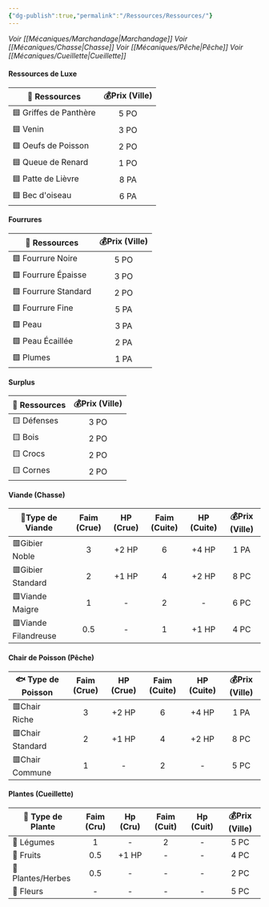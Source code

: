 ```yaml
---
{"dg-publish":true,"permalink":"/Ressources/Ressources/"}
---
```




*Voir [[Mécaniques/Marchandage\|Marchandage]]*
*Voir [[Mécaniques/Chasse\|Chasse]]*
*Voir [[Mécaniques/Pêche\|Pêche]]*
*Voir [[Mécaniques/Cueillette\|Cueillette]]*
#### Ressources de Luxe

| 💎 Ressources          | 💰Prix (Ville) |
| ---------------------- | :------------: |
| 🟦 Griffes de Panthère |      5 PO      |
| 🟦 Venin               |      3 PO      |
| 🟦 Oeufs de Poisson    |      2 PO      |
| 🟦 Queue de Renard     |      1 PO      |
| 🟦 Patte de Lièvre     |     8  PA      |
| 🟦 Bec d'oiseau        |      6 PA      |

#### Fourrures
| 🐺 Ressources        | 💰Prix (Ville) |
| -------------------- | :------------: |
| 🟩 Fourrure Noire    |      5 PO      |
| 🟩 Fourrure Épaisse  |      3 PO      |
| 🟩 Fourrure Standard |      2 PO      |
| 🟩 Fourrure Fine     |      5 PA      |
| 🟩 Peau              |      3 PA      |
| 🟩 Peau Écaillée     |      2 PA      |
| 🟩 Plumes            |      1 PA      |

#### Surplus

| 🦴 Ressources | 💰Prix (Ville) |
| ------------- | :------------: |
| 🟨 Défenses   |      3 PO      |
| 🟨 Bois       |      2 PO      |
| 🟨 Crocs      |      2 PO      |
| 🟨 Cornes     |      2 PO      |

#### Viande (Chasse)

| 🍖Type de Viande     | Faim (Crue) | HP (Crue) | Faim (Cuite) | HP (Cuite) | 💰Prix (Ville) |
| -------------------- | :---------: | :-------: | :----------: | :--------: | :------------: |
| 🟥Gibier Noble       |      3      |   +2 HP   |      6       |   +4 HP    |      1 PA      |
| 🟥Gibier Standard    |      2      |   +1 HP   |      4       |   +2 HP    |      8 PC      |
| 🟥Viande Maigre      |      1      |     -     |      2       |     -      |      6 PC      |
| 🟥Viande Filandreuse |     0.5     |     -     |      1       |   +1 HP    |      4 PC      |

#### Chair de Poisson (Pêche)
| 🐟 Type de Poisson | Faim (Crue) | HP (Crue) | Faim (Cuite) | HP (Cuite) | 💰Prix (Ville) |
| ------------------ | :---------: | :-------: | :----------: | :--------: | :------------: |
| 🟥Chair Riche      |      3      |   +2 HP   |      6       |   +4 HP    |      1 PA      |
| 🟥Chair Standard   |      2      |   +1 HP   |      4       |   +2 HP    |      8 PC      |
| 🟥Chair Commune    |      1      |     -     |      2       |     -      |      5 PC      |

#### Plantes (Cueillette)

| 🌿 Type de Plante | Faim (Cru) | Hp (Cru) | Faim (Cuit) | Hp (Cuit) | 💰Prix (Ville) |
| ----------------- | :--------: | :------: | :---------: | :-------: | :------------: |
| 🥕 Légumes        |     1      |    -     |      2      |     -     |      5 PC      |
| 🍓 Fruits         |    0.5     |  +1 HP   |      -      |     -     |      4 PC      |
| 🍃 Plantes/Herbes |    0.5     |    -     |      -      |     -     |      2 PC      |
| 🌸 Fleurs         |     -      |    -     |      -      |     -     |      5 PC      |

